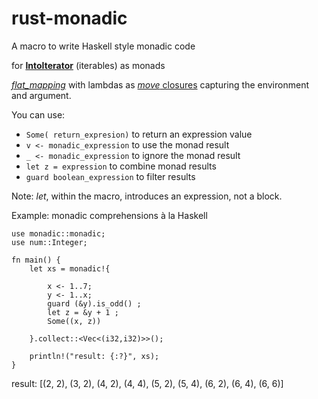 # rust-monadic

A macro to write Haskell style monadic code

for [**IntoIterator**](https://doc.rust-lang.org/std/iter/trait.IntoIterator.html) (iterables) as monads

[*flat_mapping*](https://doc.rust-lang.org/std/iter/trait.Iterator.html#method.flat_map) with lambdas as [*move* closures](https://doc.rust-lang.org/1.30.0/book/first-edition/closures.html#move-closures) capturing the environment and argument.

You can use: 
* ```Some( return_expresion)```  to return an expression value
* ```v <- monadic_expression```  to use the monad result
* ```_ <- monadic_expression```  to ignore the monad result
* ```let z = expression```       to combine monad results
* ```guard boolean_expression``` to filter results

Note: *let*, within the macro, introduces an expression, not a block.


Example: monadic comprehensions à la Haskell

```
use monadic::monadic;
use num::Integer;

fn main() {
    let xs = monadic!{ 
    
        x <- 1..7;
        y <- 1..x;
        guard (&y).is_odd() ;
        let z = &y + 1 ;
        Some((x, z)) 
        
    }.collect::<Vec<(i32,i32)>>();
    
    println!("result: {:?}", xs); 
}

```

result: [(2, 2), (3, 2), (4, 2), (4, 4), (5, 2), (5, 4), (6, 2), (6, 4), (6, 6)]
